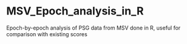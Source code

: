 # MSV_Epoch_analysis_in_R
Epoch-by-epoch analysis of PSG data from MSV done in R, useful for comparison with existing scores
